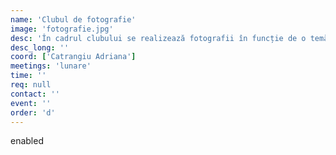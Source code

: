 ```yaml
---
name: 'Clubul de fotografie'
image: 'fotografie.jpg'
desc: 'În cadrul clubului se realizează fotografii în funcție de o temă prestabilită.'
desc_long: ''
coord: ['Catrangiu Adriana']
meetings: 'lunare'
time: ''
req: null
contact: ''
event: ''
order: 'd'
---
```

enabled